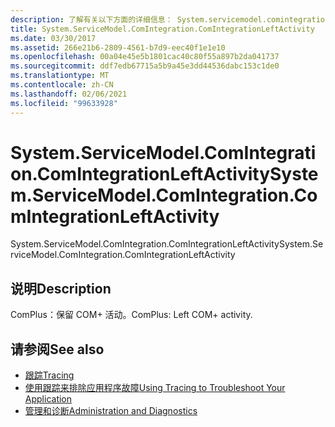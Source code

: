 ```yaml
---
description: 了解有关以下方面的详细信息： System.servicemodel.comintegration。 ComIntegrationLeftActivity
title: System.ServiceModel.ComIntegration.ComIntegrationLeftActivity
ms.date: 03/30/2017
ms.assetid: 266e21b6-2809-4561-b7d9-eec40f1e1e10
ms.openlocfilehash: 00a04e45e5b1801cac40c80f55a897b2da041737
ms.sourcegitcommit: ddf7edb67715a5b9a45e3dd44536dabc153c1de0
ms.translationtype: MT
ms.contentlocale: zh-CN
ms.lasthandoff: 02/06/2021
ms.locfileid: "99633928"
---
```

# <a name="systemservicemodelcomintegrationcomintegrationleftactivity"></a><span data-ttu-id="1a578-103">System.ServiceModel.ComIntegration.ComIntegrationLeftActivity</span><span class="sxs-lookup"><span data-stu-id="1a578-103">System.ServiceModel.ComIntegration.ComIntegrationLeftActivity</span></span>

<span data-ttu-id="1a578-104">System.ServiceModel.ComIntegration.ComIntegrationLeftActivity</span><span class="sxs-lookup"><span data-stu-id="1a578-104">System.ServiceModel.ComIntegration.ComIntegrationLeftActivity</span></span>  
  
## <a name="description"></a><span data-ttu-id="1a578-105">说明</span><span class="sxs-lookup"><span data-stu-id="1a578-105">Description</span></span>  

 <span data-ttu-id="1a578-106">ComPlus：保留 COM+ 活动。</span><span class="sxs-lookup"><span data-stu-id="1a578-106">ComPlus: Left COM+ activity.</span></span>  
  
## <a name="see-also"></a><span data-ttu-id="1a578-107">请参阅</span><span class="sxs-lookup"><span data-stu-id="1a578-107">See also</span></span>

- [<span data-ttu-id="1a578-108">跟踪</span><span class="sxs-lookup"><span data-stu-id="1a578-108">Tracing</span></span>](index.md)
- [<span data-ttu-id="1a578-109">使用跟踪来排除应用程序故障</span><span class="sxs-lookup"><span data-stu-id="1a578-109">Using Tracing to Troubleshoot Your Application</span></span>](using-tracing-to-troubleshoot-your-application.md)
- [<span data-ttu-id="1a578-110">管理和诊断</span><span class="sxs-lookup"><span data-stu-id="1a578-110">Administration and Diagnostics</span></span>](../index.md)
